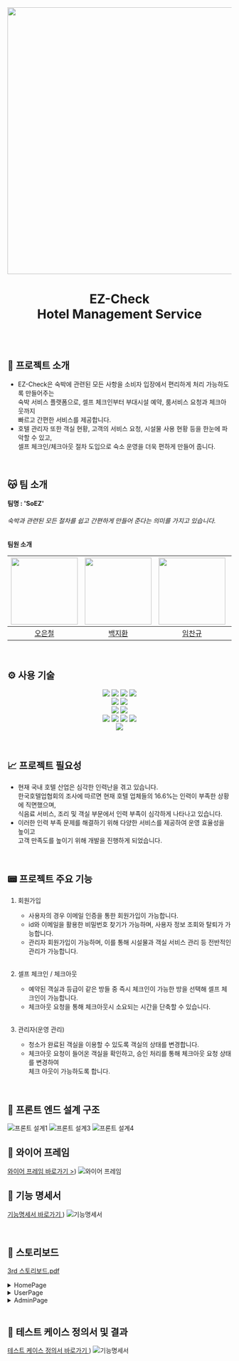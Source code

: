 <div align="center"><img src="https://github.com/beyond-sw-camp/be05-2nd-SoEZ-EZCheck/assets/112090609/4d720be3-fae5-45fa-a0b4-7cdf1ae32db6" width="600" /></div>

<div align="center">
    <h1> EZ-Check 
        </br> Hotel Management Service
    </h1>
</div>
</br>
</br>

## 📣 프로젝트 소개

- EZ-Check은 숙박에 관련된 모든 사항을 소비자 입장에서 편리하게 처리 가능하도록 만들어주는  
  숙박 서비스 플랫폼으로, 셀프 체크인부터 부대시설 예약, 룸서비스 요청과 체크아웃까지  
  빠르고 간편한 서비스를 제공합니다.
- 호텔 관리자 또한 객실 현황, 고객의 서비스 요청, 시설물 사용 현황 등을 한눈에 파악할 수 있고,  
  셀프 체크인/체크아웃 절차 도입으로 숙소 운영을 더욱 편하게 만들어 줍니다.  
</br>

## 😽 팀 소개
**팀명  : 'SoEZ'**
###### 숙박과 관련된 모든 절차를 쉽고 간편하게 만들어 준다는 의미를 가지고 있습니다.

**팀원 소개**

<div align="center">

| <img src="https://github.com/beyond-sw-camp/be05-2nd-SoEZ-EZCheck/assets/112090609/f4876b56-0b13-481c-95c9-3a33c72efff9" height="150" /> | <img src="https://github.com/beyond-sw-camp/be05-2nd-SoEZ-EZCheck/assets/112090609/646cfee4-1f8e-40dc-a40e-39e19f08f336" height="150" /> | <img src="https://github.com/beyond-sw-camp/be05-2nd-SoEZ-EZCheck/assets/112090609/5bce9023-19c1-4f84-a224-83694f5d4ec5" height="150" /> | <img src="https://github.com/beyond-sw-camp/be05-2nd-SoEZ-EZCheck/assets/112090609/0bca0c7b-d376-47bc-8d50-e8f56620d573" height="150" /> | <img src="https://github.com/beyond-sw-camp/be05-2nd-SoEZ-EZCheck/assets/112090609/5c194c91-15f4-4e3d-ad0c-5c5e502b401c" height="150" /> |
|-----------------------------------------------------------------------------------------------------------------------------------|-----------------------------------------------------------------------------------------------------------------------------------|---------------------------------------------------------------------------------------------------------------------------------|-----------------------------------------------------------------------------------------------------------------------------------|-----------------------------------------------------------------------------------------------------------------------------------|
| <div align="center">[오은철](https://github.com/ecoh96)</div>                                                                   | <div align="center"> [백지환](https://github.com/JihwanB) </div>                                                            | <div align="center"> [임찬규](https://github.com/Chankyuuu)</div>                                                                    | <div align="center"> [박시현](https://github.com/SpecialSHipDobby)</div>                                                                     | <div align="center"> [이윤경](https://github.com/yun072)</div>                                                                       |

</div>
</br>

## ⚙ 사용 기술
<div align="center">
  <img src="https://img.shields.io/badge/java-007396?style=for-the-badge&logo=java&logoColor=white">
  <img src="https://img.shields.io/badge/spring-6DB33F?style=for-the-badge&logo=spring&logoColor=white">
  <img src="https://img.shields.io/badge/springboot-6DB33F?style=for-the-badge&logo=springboot&logoColor=white">
  <img src="https://img.shields.io/badge/springsecurity-6DB33F?style=for-the-badge&logo=springsecurity&logoColor=white">
</div>

<div align="center">
  
  <img src="https://img.shields.io/badge/postman-FF6C37?style=for-the-badge&logo=postman&logoColor=white">
  <img src="https://img.shields.io/badge/swagger-85EA2D?style=for-the-badge&logo=swagger&logoColor=white">
</div>
<div align="center">
  <img src="https://img.shields.io/badge/IntelliJ IDEA-000000?style=for-the-badge&logo=IntelliJ IDEA&logoColor=white">
  <img src="https://img.shields.io/badge/Visual Studio Code-007ACC?style=for-the-badge&logo=Visual Studio Code&logoColor=white">
</div>
<div align="center">
  <img src="https://img.shields.io/badge/git-F05032?style=for-the-badge&logo=git&logoColor=white">
  <img src="https://img.shields.io/badge/github-181717?style=for-the-badge&logo=github&logoColor=white">
  <img src="https://img.shields.io/badge/slack-4A154B?style=for-the-badge&logo=slack&logoColor=white">
  <img src="https://img.shields.io/badge/redis-DC382D?style=for-the-badge&logo=redis&logoColor=white">
</div>
<div align="center">
  <img src="https://img.shields.io/badge/vue.js-4FC08D?style=for-the-badge&logo=vue.js&logoColor=white">
</div>
</br>
</br>

## 📈 프로젝트 필요성

- 현재 국내 호텔 산업은 심각한 인력난을 겪고 있습니다. </br>
  한국호텔업협회의 조사에 따르면 현재 호텔 업체들의 16.6%는 인력이 부족한 상황에 직면했으며,   
  식음료 서비스, 조리 및 객실 부문에서 인력 부족이 심각하게 나타나고 있습니다.
- 이러한 인력 부족 문제를 해결하기 위해 다양한 서비스를 제공하여 운영 효율성을 높이고  
  고객 만족도를 높이기 위해 개발을 진행하게 되었습니다.
</br>

## 📟 프로젝트 주요 기능

1. 회원가입
    - 사용자의 경우 이메일 인증을 통한 회원가입이 가능합니다.
    - id와 이메일을 활용한 비밀번호 찾기가 가능하며, 사용자 정보 조회와 탈퇴가 가능합니다.
    - 관리자 회원가입이 가능하며, 이를 통해 시설물과 객실 서비스 관리 등 전반적인 관리가 가능합니다.  
      <br/>

2. 셀프 체크인 / 체크아웃
    - 예약된 객실과 등급이 같은 방들 중 즉시 체크인이 가능한 방을 선택해 셀프 체크인이 가능합니다.
    - 체크아웃 요청을 통해 체크아웃시 소요되는 시간을 단축할 수 있습니다.  
      <br/>

5. 관리자(운영 관리)
    - 청소가 완료된 객실을 이용할 수 있도록 객실의 상태를 변경합니다. 
    - 체크아웃 요청이 들어온 객실을 확인하고, 승인 처리를 통해 체크아웃 요청 상태를 변경하여  
      체크 아웃이 가능하도록 합니다.
</br>

## 📝 프론트 엔드 설계 구조
![프론트 설계1](https://github.com/beyond-sw-camp/be05-3rd-SoEZ-EZCheck/assets/112090609/c18b143f-8596-481a-931f-d5ddd9020ee3)
![프론트 설계3](https://github.com/beyond-sw-camp/be05-3rd-SoEZ-EZCheck/assets/112090609/1d8d358b-4d86-47c7-a4b0-988b3a21ce82)
![프론트 설계4](https://github.com/beyond-sw-camp/be05-3rd-SoEZ-EZCheck/assets/112090609/cc8f4815-efbc-4457-97c6-53bfc457c732)
</br>

## 📝 와이어 프레임
[와이어 프레임 바로가기 >](https://www.figma.com/file/QjTD5cd8byrfufmFhWQ5QR/Untitled?type=whiteboard&node-id=0%3A1&t=LMKgZ9fGq9GUBTgc-1))
![와이어 프레임](https://github.com/beyond-sw-camp/be05-3rd-SoEZ-EZCheck/assets/140836341/5a47a01a-1797-4f5e-a8b3-685376ee4f4a)
</br>

## 📝 기능 명세서
[기능명세서 바로가기 ](https://github.com/beyond-sw-camp/be05-3rd-SoEZ-EZCheck/files/15028483/3.-5.xlsx))
![기능명세서](https://github.com/beyond-sw-camp/be05-3rd-SoEZ-EZCheck/assets/140836341/e3417829-ff0d-4cb1-ac34-8812d6a3335e)

</br>

## 📝 스토리보드
[3rd 스토리보드.pdf](https://github.com/beyond-sw-camp/be05-3rd-SoEZ-EZCheck/files/15027859/3rd.pdf)
        <details>
            <summary> HomePage</summary>
            </br>
              <img src="https://github.com/beyond-sw-camp/be05-2nd-SoEZ-EZCheck/assets/140836341/f9bb8f4b-661c-4433-bf66-bff1136c8527"/>
        </details>
        <details>
            <summary>UserPage</summary>
             </br>
                1. 사용자 회원가입
                </br>
                    ![회원가입페이지](https://github.com/beyond-sw-camp/be05-3rd-SoEZ-EZCheck/assets/140836341/ce76d874-c007-4711-ad94-3ee339446145)
                    ![회원가입페이지2](https://github.com/beyond-sw-camp/be05-3rd-SoEZ-EZCheck/assets/140836341/f051c6dc-6098-4e28-af30-4b6ae28bbcca)
                    ![회원가입페이지3](https://github.com/beyond-sw-camp/be05-3rd-SoEZ-EZCheck/assets/140836341/e3a35f98-6bfe-4b0b-8d67-4f84fa6d12b1)
                </br>
                2. 객실 예약
                 </br>
                    ![사용자페이지](https://github.com/beyond-sw-camp/be05-3rd-SoEZ-EZCheck/assets/140836341/81bb39a6-0530-43b1-b2ee-795099a9832a)
                    ![사용자페이지2](https://github.com/beyond-sw-camp/be05-3rd-SoEZ-EZCheck/assets/140836341/fe044b87-ddfe-4c37-a540-1b48b751bef9)
                    ![사용자페이지3](https://github.com/beyond-sw-camp/be05-3rd-SoEZ-EZCheck/assets/140836341/e0c24501-50d9-48b2-bedd-beaaa33c9432)
                3. 사용자 정보 확인 및 탈퇴
                 </br>
                    ![사용자페이지4](https://github.com/beyond-sw-camp/be05-3rd-SoEZ-EZCheck/assets/140836341/6fda1675-e543-4bcb-8aaf-a1c7324776d1)
                    ![사용자페이지5](https://github.com/beyond-sw-camp/be05-3rd-SoEZ-EZCheck/assets/140836341/afd3a342-8f60-4bfd-88c5-22876f97a92a)
                4. 객실 체크인 및 체크아웃
                 </br>
                    ![사용자페이지6](https://github.com/beyond-sw-camp/be05-3rd-SoEZ-EZCheck/assets/140836341/7e64d7a7-1da8-4b74-baec-db7d689612c3)
                    ![사용자페이지7](https://github.com/beyond-sw-camp/be05-3rd-SoEZ-EZCheck/assets/140836341/9f22611f-998e-4e87-8182-5b45df8c9598)
                    ![사용자페이지8](https://github.com/beyond-sw-camp/be05-3rd-SoEZ-EZCheck/assets/140836341/4e0f6961-4b78-48ca-924c-87e4bc54754d)
                    </br>
       </details>
       <details>
            <summary>AdminPage</summary>
            </br>
                    ![관리자페이지](https://github.com/beyond-sw-camp/be05-3rd-SoEZ-EZCheck/assets/140836341/62515806-47b0-4fcf-ae6b-ba63bcd29c48)
                    ![관리자페이지2](https://github.com/beyond-sw-camp/be05-3rd-SoEZ-EZCheck/assets/140836341/efd2b605-3831-4d53-9827-55437591e390)
                    ![관리자페이지3](https://github.com/beyond-sw-camp/be05-3rd-SoEZ-EZCheck/assets/140836341/005fed9e-d52a-4e6e-9ebf-daa7a1734f7b)  
       </details>
</br>

## 📝 테스트 케이스 정의서 및 결과
[테스트 케이스 정의서 바로가기 ](https://github.com/beyond-sw-camp/be05-3rd-SoEZ-EZCheck/files/15028483/3.-5.xlsx))
![기능명세서](https://github.com/beyond-sw-camp/be05-3rd-SoEZ-EZCheck/assets/140836341/f76897dc-ed6b-401e-8210-671dee44e1b3)








